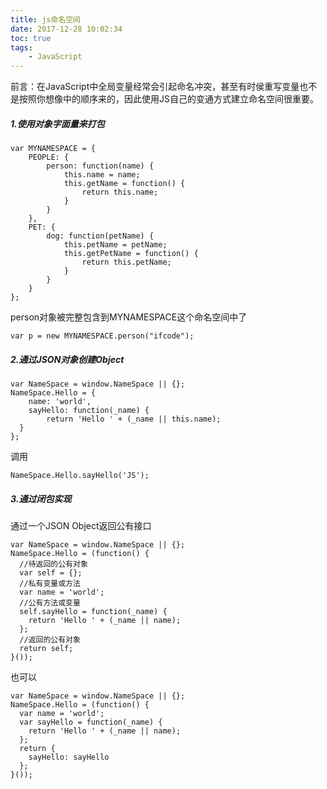 ```yaml
---
title: js命名空间
date: 2017-12-28 10:02:34
toc: true
tags:
    - JavaScript
---
```

前言：在JavaScript中全局变量经常会引起命名冲突，甚至有时侯重写变量也不是按照你想像中的顺序来的，因此使用JS自己的变通方式建立命名空间很重要。
<!--more-->
##### 1.使用对象字面量来打包
```
var MYNAMESPACE = {
    PEOPLE: {
        person: function(name) {
            this.name = name;
            this.getName = function() {
                return this.name;
            }
        }
    },
    PET: {
        dog: function(petName) {
            this.petName = petName;
            this.getPetName = function() {
                return this.petName;
            }
        }
    }
};

```
person对象被完整包含到MYNAMESPACE这个命名空间中了
```
var p = new MYNAMESPACE.person("ifcode");
```

##### 2.通过JSON对象创建Object
```
var NameSpace = window.NameSpace || {};
NameSpace.Hello = {
    name: 'world',
    sayHello: function(_name) {
        return 'Hello ' + (_name || this.name);
  }
};
```
调用
```
NameSpace.Hello.sayHello('JS');
```

##### 3.通过闭包实现
通过一个JSON Object返回公有接口
```
var NameSpace = window.NameSpace || {};
NameSpace.Hello = (function() {
  //待返回的公有对象
  var self = {};
  //私有变量或方法
  var name = 'world';
  //公有方法或变量
  self.sayHello = function(_name) {
    return 'Hello ' + (_name || name);
  };
  //返回的公有对象
  return self;
}());
```
也可以
```
var NameSpace = window.NameSpace || {};
NameSpace.Hello = (function() {
  var name = 'world';
  var sayHello = function(_name) {
    return 'Hello ' + (_name || name);
  };
  return {
    sayHello: sayHello
  };
}());
```

